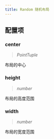 ```yaml
---
title: Random 随机布局
---
```


## 配置项

### center

> _PointTuple_

布局的中心

### height

> _number_

布局的高度范围

### width

> _number_

布局的宽度范围
